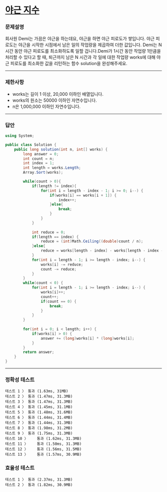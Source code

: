 # <a href="https://school.programmers.co.kr/learn/courses/30/lessons/12927">야근 지수</a>

### 문제설명

회사원 Demi는 가끔은 야근을 하는데요, 야근을 하면 야근 피로도가 쌓입니다. 야근 피로도는 야근을 시작한 시점에서 남은 일의 작업량을 제곱하여 더한 값입니다. Demi는 N시간 동안 야근 피로도를 최소화하도록 일할 겁니다.Demi가 1시간 동안 작업량 1만큼을 처리할 수 있다고 할 때, 퇴근까지 남은 N 시간과 각 일에 대한 작업량 works에 대해 야근 피로도를 최소화한 값을 리턴하는 함수 solution을 완성해주세요.

***

### 제한사항

 - works는 길이 1 이상, 20,000 이하인 배열입니다.
 - works의 원소는 50000 이하인 자연수입니다.
 - n은 1,000,000 이하인 자연수입니다.

***

### 답안
``` csharp
using System;

public class Solution {
    public long solution(int n, int[] works) {
        long answer = 0;
        int count = n;
        int index = 1;
        int length = works.Length;
        Array.Sort(works);

        while(count > 0){
            if(length != index){
                for(int i = length - index - 1; i >= 0; i--) {
                    if(works[i] == works[i + 1]) {
                        index++;
                    }else{
                        break;
                    }
                }
            }
            
            int reduce = 0;
            if(length == index) {
                reduce = (int)Math.Ceiling((double)count / n);
            }else{
                reduce = works[length - index] - works[length - index - 1];
            }
            for(int i = length - 1; i >= length - index; i--) {
                works[i] -= reduce;
                count -= reduce;
            }
        }
        while(count < 0) {
            for(int i = length - 1; i >= length - index; i--) {
                works[i]++;
                count++;
                if(count == 0) {
                    break;
                }
            }
        }
        
        for(int i = 0; i < length; i++) {
            if(works[i] > 0) {
                answer += (long)works[i] * (long)works[i];
            }
        }
        return answer;
    }
}
```

***

### 정확성 테스트
```
테스트 1 〉	통과 (1.63ms, 31MB)
테스트 2 〉	통과 (1.47ms, 31.3MB)
테스트 3 〉	통과 (1.47ms, 31.3MB)
테스트 4 〉	통과 (1.45ms, 31.1MB)
테스트 5 〉	통과 (1.48ms, 31.6MB)
테스트 6 〉	통과 (1.44ms, 31.4MB)
테스트 7 〉	통과 (1.44ms, 31.3MB)
테스트 8 〉	통과 (1.98ms, 31.2MB)
테스트 9 〉	통과 (1.75ms, 31.3MB)
테스트 10 〉	통과 (1.62ms, 31.3MB)
테스트 11 〉	통과 (1.50ms, 31.3MB)
테스트 12 〉	통과 (1.56ms, 31.5MB)
테스트 13 〉	통과 (1.57ms, 30.9MB)
```

### 효율성 테스트
```
테스트 1 〉	통과 (2.37ms, 31.3MB)
테스트 2 〉	통과 (1.82ms, 30.9MB)
```